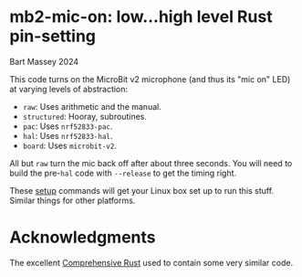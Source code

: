 # mb2-mic-on: low…high level Rust pin-setting
Bart Massey 2024

This code turns on the MicroBit v2 microphone (and thus its
"mic on" LED) at varying levels of
abstraction:

* `raw`: Uses arithmetic and the manual.
* `structured`: Hooray, subroutines.
* `pac`: Uses `nrf52833-pac`.
* `hal`: Uses `nrf52833-hal`.
* `board`: Uses `microbit-v2`.

All but `raw` turn the mic back off after about three
seconds.  You will need to build the pre-`hal` code with
`--release` to get the timing right.

These [setup](./SETUP.md) commands will get your Linux box
set up to run this stuff. Similar things for other platforms.

# Acknowledgments

The excellent [Comprehensive
Rust](https://google.github.io/comprehensive-rust/bare-metal/microcontrollers/mmio.html)
used to contain some very similar code.
